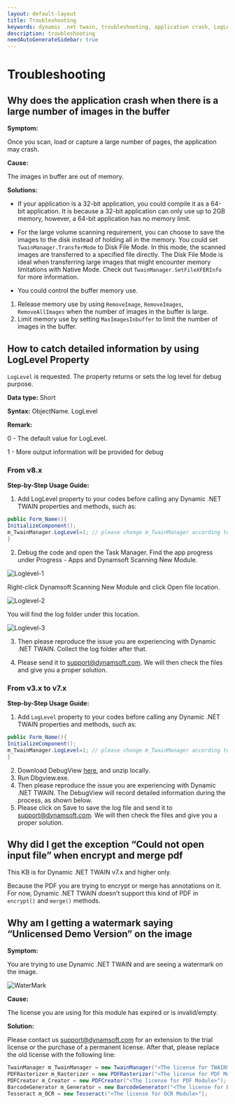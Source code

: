 ```yaml
---
layout: default-layout
title: Troubleshooting
keywords: dynamic .net twain, troubleshooting, application crash, LogLevel, watermark
description: troubleshooting
needAutoGenerateSidebar: true
---
```


# Troubleshooting

## Why does the application crash when there is a large number of images in the buffer

**Symptom:**

Once you scan, load or capture a large number of pages, the application may crash.

**Cause:**

The images in buffer are out of memory.

**Solutions:**

- If your application is a 32-bit application, you could compile it as a 64-bit application. It is because a 32-bit application can only use up to 2GB memory, however, a 64-bit application has no memory limit.

- For the large volume scanning requirement, you can choose to save the images to the disk instead of holding all in the memory.  You could set `TwainManager.TransferMode` to Disk File Mode. 
In this mode, the scanned images are transferred to a specified file directly. The Disk File Mode is ideal when transferring large images that might encounter memory limitations with Native Mode. Check out `TwainManager.SetFileXFERInfo` for more information.

- You could control the buffer memory use.
1. Release memory use by using `RemoveImage`, `RemoveImages`, `RemoveAllImages` when the number of images in the buffer is large.
2. Limit memory use by setting `MaxImagesInbuffer` to limit the number of images in the buffer.

## How to catch detailed information by using LogLevel Property

`LogLevel` is requested. The property returns or sets the log level for debug purpose.

**Data type:** Short

**Syntax:** ObjectName. LogLevel

**Remark:**

0 - The default value for LogLevel.

1 - More output information will be provided for debug


### From v8.x

**Step-by-Step Usage Guide:**

1. Add LogLevel property to your codes before calling any Dynamic .NET TWAIN properties and methods, such as:

```c#
public Form_Name(){
InitializeComponent();
m_TwainManager.LogLevel=1; // please change m_TwainManager according to your setting
}
```

2. Debug the code and open the Task Manager.
Find the app progress under Progress - Apps and Dynamsoft Scanning New Module.

![Loglevel-1]({{site.assets}}img/Loglevel-1.png)

Right-click Dynamsoft Scanning New Module and click Open file location.

![Loglevel-2]({{site.assets}}img/Loglevel-2.png)

You will find the log folder under this location.

![Loglevel-3]({{site.assets}}img/Loglevel-3.png)

3. Then please reproduce the issue you are experiencing with Dynamic .NET TWAIN. Collect the log folder after that.

4. Please send it to <support@dynamsoft.com>.
 We will then check the files and give you a proper solution.

### From v3.x to v7.x

**Step-by-Step Usage Guide:**

1. Add `LogLevel` property to your codes before calling any Dynamic .NET TWAIN properties and methods, such as:

```c#
public Form_Name(){
InitializeComponent();
m_TwainManager.LogLevel=1; // please change m_TwainManager according to your setting
}
```

2. Download DebugView [here](http://technet.microsoft.com/en-us/sysinternals/bb896647), and unzip locally.
3. Run Dbgview.exe.
4. Then please reproduce the issue you are experiencing with Dynamic .NET TWAIN. The DebugView will record detailed information during the process, as shown below.
5. Please click on Save to save the log file and send it to <support@dynamsoft.com>.
 We will then check the files and give you a proper solution.

 ## Why did I get the exception “Could not open input file” when encrypt and merge pdf

This KB is for Dynamic .NET TWAIN v7.x and higher only.

Because the PDF you are trying to encrypt or merge has annotations on it. For now, Dynamic .NET TWAIN doesn't support this kind of PDF in `encrypt()` and `merge()` methods.

## Why am I getting a watermark saying “Unlicensed Demo Version” on the image

**Symptom:**

You are trying to use Dynamic .NET TWAIN and are seeing a watermark on the image.

![WaterMark]({{site.assets}}img/Watermark.png)

**Cause:**

The license you are using for this module has expired or is invalid/empty.

**Solution:**

Please contact us <support@dynamsoft.com> for an extension to the trial license or the purchase of a permanent license. After that, please replace the old license with the following line:

```c#
TwainManager m_TwainManager = new TwainManager("<The license for TWAINScan Module>");
PDFRasterizer m_Rasterizer = new PDFRasterizer("<The license for PDF Module>");
PDFCreator m_Creator = new PDFCreator("<The license for PDF Module>");
BarcodeGenerator m_Generator = new BarcodeGenerator("<The license for Barcode Generator>");
Tesseract m_OCR = new Tesseract("<The license for OCR Module>");
```


